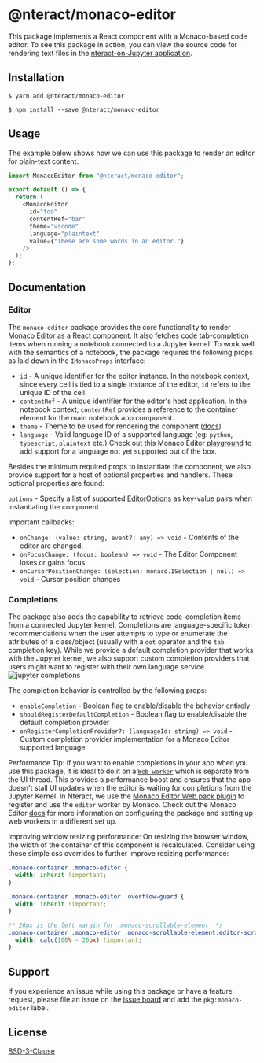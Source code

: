 # @nteract/monaco-editor

This package implements a React component with a Monaco-based code editor. To see this package in action, you can view the source code for rendering text files in the [nteract-on-Jupyter application](https://github.com/nteract/nteract/blob/master/applications/jupyter-extension/nteract_on_jupyter/app/contents/file/text-file.js).

## Installation

```
$ yarn add @nteract/monaco-editor
```

```
$ npm install --save @nteract/monaco-editor
```

## Usage

The example below shows how we can use this package to render an editor for plain-text content.

```javascript
import MonacoEditor from "@nteract/monaco-editor";

export default () => {
  return (
    <MonacoEditor
      id="foo"
      contentRef="bar"
      theme="vscode"
      language="plaintext"
      value={"These are some words in an editor."}
    />
  );
};
```

## Documentation

### Editor
The `monaco-editor` package provides the core functionality to render [Monaco Editor](https://microsoft.github.io/monaco-editor/) as a React component. It also fetches code tab-completion items when running a notebook connected to a Jupyter kernel. To work well with the semantics of a notebook, the package requires the following props as laid down in the `IMonacoProps` interface:

* `id` - A unique identifier for the editor instance. In the notebook context, since every cell is tied to a single instance of the editor, `id` refers to the unique ID of the cell.
* `contentRef` - A unique identifier for the editor's host application. In the notebook context, `contentRef` provides a reference to the container element for the main notebook app component.
* `theme` - Theme to be used for rendering the component ([docs](https://microsoft.github.io/monaco-editor/api/interfaces/monaco.editor.idiffeditorconstructionoptions.html#theme))
* `language` - Valid language ID of a supported language (eg: `python`, `typescript`, `plaintext` etc.) Check out this Monaco Editor [playground](https://microsoft.github.io/monaco-editor/playground.html#extending-language-services-custom-languages) to add support for a language not yet supported out of the box.

Besides the minimum required props to instantiate the component, we also provide support for a host of optional properties and handlers. These optional properties are found:

`options` - Specify a list of supported [EditorOptions](https://microsoft.github.io/monaco-editor/api/interfaces/monaco.editor.ieditoroptions.html) as key-value pairs when instantiating the component

Important callbacks:
* `onChange: (value: string, event?: any) => void` - Contents of the editor are changed.
* `onFocusChange: (focus: boolean) => void` - The Editor Component loses or gains focus
* `onCursorPositionChange: (selection: monaco.ISelection | null) => void` - Cursor position changes


### Completions
The package also adds the capability to retrieve code-completion items from a connected Jupyter kernel. Completions are language-specific token recommendations when the user attempts to type or enumerate the attributes of a class/object (usually with a `dot` operator and the `tab` completion key). While we provide a default completion provider that works with the Jupyter kernel, we also support custom completion providers that users might want to register with their own language service.
![jupyter completions](https://i.stack.imgur.com/rcieN.png)

The completion behavior is controlled by the following props:

* `enableCompletion` - Boolean flag to enable/disable the behavior entirely
* `shouldRegisterDefaultCompletion` - Boolean flag to enable/disable the default completion provider
* `onRegisterCompletionProvider?: (languageId: string) => void` - Custom completion provider implementation for a Monaco Editor supported language.

Performance Tip: If you want to enable completions in your app when you use this package, it is ideal to do it on a [`Web worker`](https://developer.mozilla.org/en-US/docs/Web/API/Web_Workers_API/Using_web_workers) which is separate from the UI thread. This provides a performance boost and ensures that the app doesn't stall UI updates when the editor is waiting for completions from the Jupyter Kernel. In Nteract, we use the [Monaco Editor Web pack plugin](https://github.com/microsoft/monaco-editor-webpack-plugin) to register and use the `editor` worker by Monaco. Check out the Monaco Editor [docs](https://github.com/microsoft/monaco-editor/blob/master/docs/integrate-esm.md) for more information on configuring the package and setting up web workers in a different set up.

Improving window resizing performance:
On resizing the browser window, the width of the container of this component is recalculated. Consider using these simple css overrides to further improve resizing performance:

```css
.monaco-container .monaco-editor {
  width: inherit !important;
}

.monaco-container .monaco-editor .overflow-guard {
  width: inherit !important;
}

/* 26px is the left margin for .monaco-scrollable-element  */
.monaco-container .monaco-editor .monaco-scrollable-element.editor-scrollable.vs {
  width: calc(100% - 26px) !important;
}
```

## Support

If you experience an issue while using this package or have a feature request, please file an issue on the [issue board](https://github.com/nteract/nteract/issues/new/choose) and add the `pkg:monaco-editor` label.

## License

[BSD-3-Clause](https://choosealicense.com/licenses/bsd-3-clause/)
